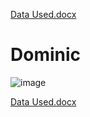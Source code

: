 [Data Used.docx](https://github.com/dominique2001gh/Dominic/files/12089040/Data.Used.docx)
# Dominic
![image](https://github.com/dominique2001gh/Dominic/assets/32249419/9712fdfd-69d8-4d52-b1ed-8ec947d9f059)

[Data Used.docx](https://github.com/dominique2001gh/Dominic/files/12089026/Data.Used.docx)




